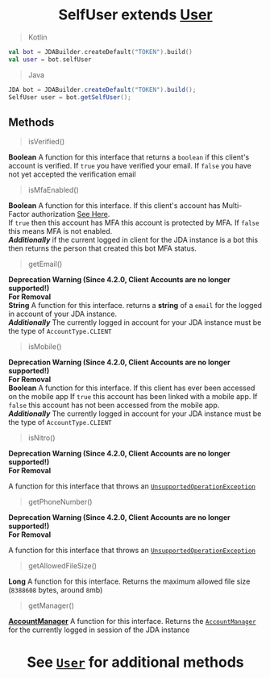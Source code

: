 
# <center>SelfUser extends [User]()</center>

> Kotlin
```kotlin
val bot = JDABuilder.createDefault("TOKEN").build()
val user = bot.selfUser
```
> Java
```java
JDA bot = JDABuilder.createDefault("TOKEN").build();
SelfUser user = bot.getSelfUser();
```
## Methods
> isVerified()

**Boolean**
A function for this interface that returns a `boolean` if this client's account is verified.
If `true` you have verified your email. If `false` you have not yet accepted the verification email
> isMfaEnabled()

**Boolean**
A function for this interface. If this client's account has Multi-Factor authorization [See Here](https://support.discord.com/hc/en-us/articles/219576828-Setting-up-Two-Factor-Authentication).
<br>
If `true` then this account has MFA this account is protected by MFA. If `false` this means MFA is not enabled.<br>
***Additionally*** if the current logged in client for the JDA instance is a bot this then returns the person that created this bot MFA status.
> getEmail()

**Deprecation Warning (Since 4.2.0, Client Accounts are no longer supported!)**<br>
**For Removal**<br>
**String** A function for this interface. returns a **string** of a `email` for the logged in account of your JDA instance.<br>
***Additionally***  The currently logged in account for your JDA instance must be the type of `AccountType.CLIENT`
> isMobile()

**Deprecation Warning (Since 4.2.0, Client Accounts are no longer supported!)**<br>
**For Removal**<br>
**Boolean** A function for this interface. If this client has ever been accessed on the mobile app
If `true` this account has been linked with a mobile app. If `false` this account has not been accessed from the mobile app.<br>
***Additionally***  The currently logged in account for your JDA instance must be the type of `AccountType.CLIENT`
> isNitro()

**Deprecation Warning (Since 4.2.0, Client Accounts are no longer supported!)**<br>
**For Removal**

A function for this interface that throws an [`UnsupportedOperationException`]()
> getPhoneNumber()

**Deprecation Warning (Since 4.2.0, Client Accounts are no longer supported!)**<br>
**For Removal**

A function for this interface that throws an [`UnsupportedOperationException`]()

> getAllowedFileSize()

**Long** A function for this interface. Returns the maximum allowed file size (`8388608` bytes, around `8`mb)

> getManager()

**[AccountManager]()** A function for this interface. Returns the [`AccountManager`]() for the currently logged in session of the JDA instance 

# <center>See [`User`]() for additional methods</center>


